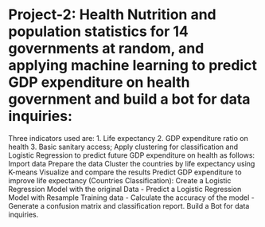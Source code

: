 # Project-2: Health Nutrition and population statistics for 14 governments at random, and applying machine learning to predict GDP expenditure on health  government and build a bot for data inquiries:
Three indicators used are: 
	1. Life expectancy 
	2. GDP expenditure ratio on health 
        3. Basic sanitary access;
Apply clustering for classification and Logistic Regression to predict future GDP expenditure on  health as follows: 
	Import data Prepare the data Cluster the countries by life expectancy using K-means 	Visualize  and compare the results Predict GDP expenditure to improve life expectancy 	(Countries  Classification):
	 Create a Logistic Regression Model with the original Data 
		- Predict a Logistic Regression Model with Resample Training data 
		- Calculate the accuracy of the model 
		- Generate a confusion matrix and classification report.
 Build a Bot for data inquiries.
